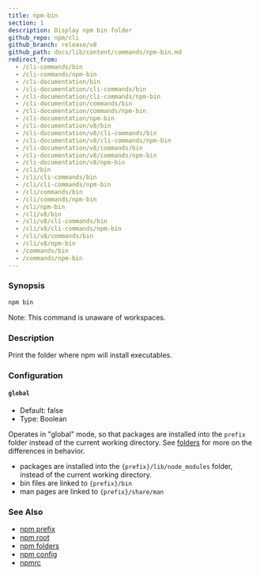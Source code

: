 ```yaml
---
title: npm-bin
section: 1
description: Display npm bin folder
github_repo: npm/cli
github_branch: release/v8
github_path: docs/lib/content/commands/npm-bin.md
redirect_from:
  - /cli-commands/bin
  - /cli-commands/npm-bin
  - /cli-documentation/bin
  - /cli-documentation/cli-commands/bin
  - /cli-documentation/cli-commands/npm-bin
  - /cli-documentation/commands/bin
  - /cli-documentation/commands/npm-bin
  - /cli-documentation/npm-bin
  - /cli-documentation/v8/bin
  - /cli-documentation/v8/cli-commands/bin
  - /cli-documentation/v8/cli-commands/npm-bin
  - /cli-documentation/v8/commands/bin
  - /cli-documentation/v8/commands/npm-bin
  - /cli-documentation/v8/npm-bin
  - /cli/bin
  - /cli/cli-commands/bin
  - /cli/cli-commands/npm-bin
  - /cli/commands/bin
  - /cli/commands/npm-bin
  - /cli/npm-bin
  - /cli/v8/bin
  - /cli/v8/cli-commands/bin
  - /cli/v8/cli-commands/npm-bin
  - /cli/v8/commands/bin
  - /cli/v8/npm-bin
  - /commands/bin
  - /commands/npm-bin
---
```


### Synopsis

```bash
npm bin
```

Note: This command is unaware of workspaces.

### Description

Print the folder where npm will install executables.

### Configuration

#### `global`

* Default: false
* Type: Boolean

Operates in "global" mode, so that packages are installed into the `prefix`
folder instead of the current working directory. See
[folders](/cli/v8/configuring-npm/folders) for more on the differences in behavior.

* packages are installed into the `{prefix}/lib/node_modules` folder, instead
  of the current working directory.
* bin files are linked to `{prefix}/bin`
* man pages are linked to `{prefix}/share/man`

### See Also

* [npm prefix](/cli/v8/commands/npm-prefix)
* [npm root](/cli/v8/commands/npm-root)
* [npm folders](/cli/v8/configuring-npm/folders)
* [npm config](/cli/v8/commands/npm-config)
* [npmrc](/cli/v8/configuring-npm/npmrc)
